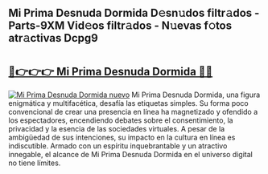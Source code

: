 ## Mi Prima Desnuda Dormida D𝚎sn𝚞dos filtr𝚊dos - Parts-9XM Vid𝚎os filtr𝚊dos - N𝚞evas f𝚘tos atr𝚊ctivas Dcpg9

# <h2><a href="http://mb1i2o7.tromn.icu/?c=Mi+Prima+Desnuda+Dormida">🔗👉👉👉 Mi Prima Desnuda Dormida 🔗🔗</a></h2>

[![Mi Prima Desnuda Dormida nuevo](https://i.imgur.com/pEAQMta.gif)](http://mb1i2o7.tromn.icu/?c=Mi+Prima+Desnuda+Dormida)
Mi Prima Desnuda Dormida, una figura enigmática y multifacética, desafía las etiquetas simples. Su forma poco convencional de crear una presencia en línea ha magnetizado y ofendido a los espectadores, encendiendo debates sobre el consentimiento, la privacidad y la esencia de las sociedades virtuales. A pesar de la ambigüedad de sus intenciones, su impacto en la cultura en línea es indiscutible. Armado con un espíritu inquebrantable y un atractivo innegable, el alcance de Mi Prima Desnuda Dormida en el universo digital no tiene límites.
